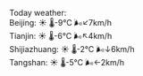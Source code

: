 Today weather:  
Beijing: ☀️ 🌡️-9°C 🌬️↙7km/h  
Tianjin: ☀️ 🌡️-6°C 🌬️↖4km/h  
Shijiazhuang: ☀️ 🌡️-2°C 🌬️↓6km/h  
Tangshan: ☀️ 🌡️-5°C 🌬️←2km/h  
